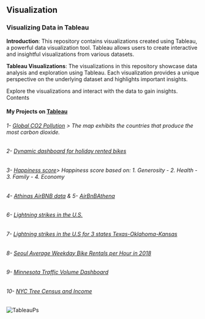 ## Visualization

### Visualizing Data in Tableau
**Introduction**: 
This repository contains visualizations created using Tableau, a powerful data visualization tool. Tableau allows users to create interactive and insightful visualizations from various datasets.

**Tableau Visualizations**: 
The visualizations in this repository showcase data analysis and exploration using Tableau. Each visualization provides a unique perspective on the underlying dataset and highlights important insights.

Explore the visualizations and interact with the data to gain insights.
Contents

#### My Projects on [Tableau](https://public.tableau.com/app/profile/naji.idriss/vizzes)



###### 1- [Global CO2 Pollution](https://public.tableau.com/app/profile/naji.idriss/viz/WorkingwithTableau_16933631268560/Sheet1) > The map exhibits the countries that produce the most carbon dioxide.

###### 2- [Dynamic dashboard for holiday rented bikes](https://public.tableau.com/app/profile/naji.idriss/viz/Dynamicdashboardforholidayrentedbikes/Dashboard1_1) 


###### 3- [Happiness score](https://public.tableau.com/app/profile/naji.idriss/viz/Happinessscore_16933659567240/Dashboard2)> Happiness score based on:  1. Generosity - 2. Health - 3. Family - 4. Economy

###### 4- [Athinas AirBNB data](https://public.tableau.com/app/profile/naji.idriss/viz/AthinasAirBNBdata/Dashboard1) & 5- [AirBnBAthena](https://public.tableau.com/app/profile/naji.idriss/viz/SeoulAverageWeekdayBikeRentalsperHourin2018_16963476696940/Sheet1)

###### 6- [Lightning strikes in the U.S.](https://public.tableau.com/app/profile/naji.idriss/viz/LightningstrikesintheU_S__16963022038620/Geograohicmap)

###### 7- [Lightning strikes in the U.S for 3 states Texas-Oklahoma-Kansas](https://public.tableau.com/app/profile/naji.idriss/viz/LightningstrikesintheU_S/Story1)

###### 8- [Seoul Average Weekday Bike Rentals per Hour in 2018]()


###### 9- [Minnesota Traffic Volume Dashboard](https://public.tableau.com/app/profile/naji.idriss/viz/MinnesotaTrafficVolumeCharts_17068443195650/Dashboard1)


###### 10- [NYC Tree Census and Income](https://public.tableau.com/app/profile/naji.idriss/viz/NYCTreeCensusandIncome_17072824506200/Dashboard3#2)

![TableauPs](https://github.com/NajiId/Visualization/assets/130331950/2f6f4369-e5f3-4e6e-a869-419fd085803a)

